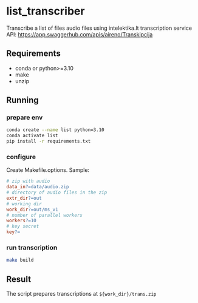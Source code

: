 # list_transcriber
Transcribe a list of files audio files using intelektika.lt transcription service
API: https://app.swaggerhub.com/apis/aireno/Transkipcija


## Requirements

- conda or python>=3.10
- make
- unzip

## Running

### prepare env

```bash
conda create --name list python=3.10
conda activate list
pip install -r requirements.txt
```

### configure

Create Makefile.options. Sample:

```Makefile
# zip with audio
data_in?=data/audio.zip
# directory of audio files in the zip
extr_dir?=out
# working dir
work_dir?=out/ms_v1
# number of parallel workers
workers?=10
# key secret
key?=
```

### run transcription

```bash
make build
```

## Result

The script prepares transcriptions at `${work_dir}/trans.zip`
```
